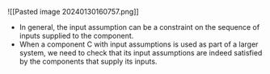 ![[Pasted image 20240130160757.png]]
- In general, the input assumption can be a constraint on the sequence of inputs supplied to the component.
- When a component C with input assumptions is used as part of a larger system, we need to check that its input assumptions are indeed satisfied by the components that supply its inputs.